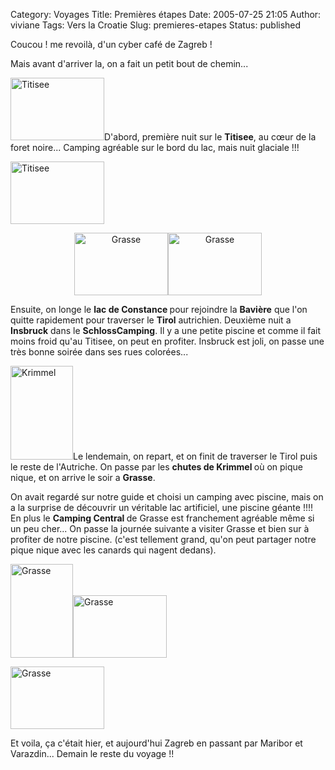 Category: Voyages
Title: Premières étapes
Date: 2005-07-25 21:05
Author: viviane
Tags: Vers la Croatie
Slug: premieres-etapes
Status: published

Coucou ! me revoilà, d'un cyber café de Zagreb !

Mais avant d'arriver la, on a fait un petit bout de chemin...

<img class="alignleft size-full wp-image-806" title="Titisee" src="http://www.viviane-voyages.com/wp-content/uploads/2005/07/12.jpg" alt="Titisee" width="150" height="100" />D'abord, première nuit sur le <strong>Titisee</strong>, au cœur de la foret noire... Camping agréable sur le bord du lac, mais nuit glaciale !!!

<img class="aligncenter size-full wp-image-807" title="Titisee" src="http://www.viviane-voyages.com/wp-content/uploads/2005/07/23.jpg" alt="Titisee" width="150" height="100" />
<p style="text-align: center;"><img class="alignleft size-full wp-image-808" title="Insbruck" src="http://www.viviane-voyages.com/wp-content/uploads/2005/07/32.jpg" alt="Grasse" width="150" height="100" /><img class="aligncenter size-full wp-image-809" title="Insbruck" src="http://www.viviane-voyages.com/wp-content/uploads/2005/07/41.jpg" alt="Grasse" width="150" height="100" /></p>

Ensuite, on longe le <strong>lac de Constance </strong>pour rejoindre la <strong>Bavière</strong> que l'on quitte rapidement pour traverser le <strong>Tirol</strong> autrichien. Deuxième nuit a <strong>Insbruck</strong> dans le <strong>SchlossCamping</strong>. Il y a une petite piscine et comme il fait moins froid qu'au Titisee, on peut en profiter. Insbruck est joli, on passe une très bonne soirée dans ses rues colorées...

<img class="alignleft size-full wp-image-810" title="Krimmel" src="http://www.viviane-voyages.com/wp-content/uploads/2005/07/51.jpg" alt="Krimmel" width="100" height="150" />Le lendemain, on repart, et on finit de traverser le Tirol puis le reste de l'Autriche. On passe par les <strong>chutes de Krimmel </strong>où on pique nique, et on arrive le soir a <strong>Grasse</strong>.

On avait regardé sur notre guide et choisi un camping avec piscine, mais on a la surprise de découvrir un véritable lac artificiel, une piscine géante !!!! En plus le <strong>Camping Central </strong>de Grasse est franchement agréable même si un peu cher... On passe la journée suivante a visiter Grasse et bien sur à profiter de notre piscine. (c'est tellement grand, qu'on peut partager notre pique nique avec les canards qui nagent dedans).

<img class="alignleft size-full wp-image-811" title="Grasse" src="http://www.viviane-voyages.com/wp-content/uploads/2005/07/63.jpg" alt="Grasse" width="100" height="150" /><img class="aligncenter size-full wp-image-812" title="Grasse" src="http://www.viviane-voyages.com/wp-content/uploads/2005/07/7.jpg" alt="Grasse" width="150" height="100" />

<img class="aligncenter size-full wp-image-813" title="Grasse" src="http://www.viviane-voyages.com/wp-content/uploads/2005/07/8.jpg" alt="Grasse" width="150" height="100" />

Et voila, ça c'était hier, et aujourd'hui Zagreb en passant par Maribor et Varazdin... Demain le reste du voyage !!
